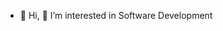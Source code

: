 - 👋 Hi, 👀 I’m interested in Software Development

<!---
mosesimbahale0/mosesimbahale0 is a ✨ special ✨ repository because its `README.md` (this file) appears on your GitHub profile.
You can click the Preview link to take a look at your changes.
--->
